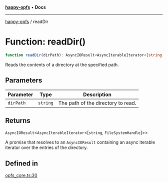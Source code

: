[**happy-opfs**](../README.md) • **Docs**

***

[happy-opfs](../README.md) / readDir

# Function: readDir()

```ts
function readDir(dirPath): AsyncIOResult<AsyncIterableIterator<[string, FileSystemHandle]>>
```

Reads the contents of a directory at the specified path.

## Parameters

| Parameter | Type | Description |
| ------ | ------ | ------ |
| `dirPath` | `string` | The path of the directory to read. |

## Returns

`AsyncIOResult`\<`AsyncIterableIterator`\<[`string`, `FileSystemHandle`]\>\>

A promise that resolves to an `AsyncIOResult` containing an async iterable iterator over the entries of the directory.

## Defined in

[opfs\_core.ts:30](https://github.com/JiangJie/happy-opfs/blob/d11d148d6062aa7ef81f55cf9404bf8fd95c760b/src/fs/opfs_core.ts#L30)
